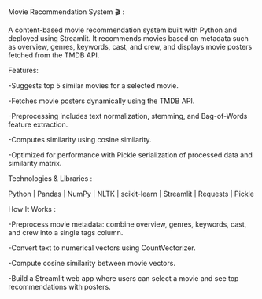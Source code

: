 Movie Recommendation System 🎬 :

A content-based movie recommendation system built with Python and deployed using Streamlit. It recommends movies based on metadata such as overview, genres, keywords, cast, and crew, and displays movie posters fetched from the TMDB API.

Features:

-Suggests top 5 similar movies for a selected movie.

-Fetches movie posters dynamically using the TMDB API.

-Preprocessing includes text normalization, stemming, and Bag-of-Words feature extraction.

-Computes similarity using cosine similarity.

-Optimized for performance with Pickle serialization of processed data and similarity matrix.

Technologies & Libraries :

Python | Pandas | NumPy | NLTK | scikit-learn | Streamlit | Requests | Pickle

How It Works :

-Preprocess movie metadata: combine overview, genres, keywords, cast, and crew into a single tags column.

-Convert text to numerical vectors using CountVectorizer.

-Compute cosine similarity between movie vectors.

-Build a Streamlit web app where users can select a movie and see top recommendations with posters.
